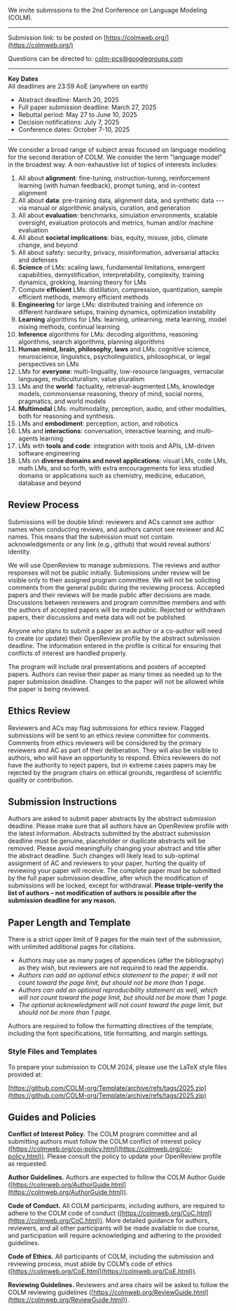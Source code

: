 

We invite submissions to the 2nd Conference on Language Modeling (COLM).

---

Submission link: to be posted on [https://colmweb.org/](https://colmweb.org/) 

Questions can be directed to: colm-pcs@googlegroups.com

---

**Key Dates**  
All deadlines are 23:59 AoE (anywhere on earth)

* Abstract deadline: March 20, 2025  
* Full paper submission deadline: March 27, 2025  
* Rebuttal period: May 27 to June 10, 2025  
* Decision notifications: July 7, 2025  
* Conference dates: October 7-10, 2025

---

We consider a broad range of subject areas focused on language modeling for the second iteration of COLM. We consider the term "language model" in the broadest way. A non-exhaustive list of topics of interests includes:

1. All about **alignment**: fine-tuning, instruction-tuning, reinforcement learning (with human feedback), prompt tuning, and in-context alignment  
2. All about **data**: pre-training data, alignment data, and synthetic data \--- via manual or algorithmic analysis, curation, and generation  
3. All about **evaluation**: benchmarks, simulation environments, scalable oversight, evaluation protocols and metrics, human and/or machine evaluation  
4. All about **societal implications**: bias, equity, misuse, jobs, climate change, and beyond  
5. All about safety: security, privacy, misinformation, adversarial attacks and defenses  
6. **Science** of LMs: scaling laws, fundamental limitations, emergent capabilities, demystification, interpretability, complexity, training dynamics, grokking, learning theory for LMs  
7. Compute **efficient** LMs: distillation, compression, quantization, sample efficient methods, memory efficient methods  
8. **Engineering** for large LMs: distributed training and inference on different hardware setups, training dynamics, optimization instability  
9. **Learning** algorithms for LMs: learning, *un*learning, meta learning, model mixing methods, continual learning  
10. **Inference** algorithms for LMs: decoding algorithms, reasoning algorithms, search algorithms, planning algorithms  
11. **Human mind, brain, philosophy, laws** and LMs: cognitive science, neuroscience, linguistics, psycholinguistics, philosophical, or legal perspectives on LMs  
12. LMs for **everyone**: multi-linguality, low-resource languages, vernacular languages, multiculturalism, value pluralism  
13. LMs and the **world**: factuality, retrieval-augmented LMs, knowledge models, commonsense reasoning, theory of mind, social norms, pragmatics, and world models  
14. **Multimodal** LMs: multimodality, perception, audio, and other modalities, both for reasoning and synthesis.   
15. LMs and **embodiment**: perception, action, and robotics  
16. LMs and **interactions**: conversation, interactive learning, and multi-agents learning  
17. LMs with **tools and code**: integration with tools and APIs, LM-driven software engineering  
18. LMs on **diverse domains and novel applications**: visual LMs, code LMs, math LMs, and so forth, with extra encouragements for less studied domains or applications such as chemistry, medicine, education, database and beyond

## Review Process

Submissions will be double blind: reviewers and ACs cannot see author names when conducting reviews, and authors cannot see reviewer and AC names. This means that the submission must not contain acknowledgements or any link (e.g., github) that would reveal authors' identity.

We will use OpenReview to manage submissions. The reviews and author responses will not be public initially. Submissions under review will be visible only to their assigned program committee. We will not be soliciting comments from the general public during the reviewing process. Accepted papers and their reviews will be made public after decisions are made. Discussions between reviewers and program committee members and with the authors of accepted papers will be made public. Rejected or withdrawn papers, their discussions and meta data will not be published.

Anyone who plans to submit a paper as an author or a co-author will need to create (or update) their OpenReview profile by the abstract submission deadline. The information entered in the profile is critical for ensuring that conflicts of interest are handled properly.

The program will include oral presentations and posters of accepted papers. Authors can revise their paper as many times as needed up to the paper submission deadline. Changes to the paper will not be allowed while the paper is being reviewed.

## Ethics Review

Reviewers and ACs may flag submissions for ethics review. Flagged submissions will be sent to an ethics review committee for comments. Comments from ethics reviewers will be considered by the primary reviewers and AC as part of their deliberation. They will also be visible to authors, who will have an opportunity to respond. Ethics reviewers do not have the authority to reject papers, but in extreme cases papers may be rejected by the program chairs on ethical grounds, regardless of scientific quality or contribution.

## Submission Instructions

Authors are asked to submit paper abstracts by the abstract submission deadline. Please make sure that all authors have an OpenReview profile with the latest information. Abstracts submitted by the abstract submission deadline must be genuine, placeholder or duplicate abstracts will be removed. Please avoid meaningfully changing your abstract and title after the abstract deadline. Such changes will likely lead to sub-optimal assignment of AC and reviewers to your paper, hurting the quality of reviewing your paper will receive. The complete paper must be submitted by the full paper submission deadline, after which the modification of submissions will be locked, except for withdrawal. **Please triple-verify the list of authors – not modification of authors is possible after the submission deadline for any reason.** 

## Paper Length and Template

There is a strict upper limit of 9 pages for the main text of the submission, with unlimited additional pages for citations.

* Authors may use as many pages of appendices (after the bibliography) as they wish, but reviewers are not required to read the appendix.  
* *Authors can add an optional ethics statement to the paper; it will not count toward the page limit, but should not be more than 1 page.*  
* *Authors can add an optional reproducibility statement as well, which will not count toward the page limit, but should not be more than 1 page.*  
* *The optional acknowledgment will not count toward the page limit, but should not be more than 1 page.*

Authors are required to follow the formatting directives of the template, including the font specifications, title formatting, and margin settings. 

### Style Files and Templates

To prepare your submission to COLM 2024, please use the LaTeX style files provided at:

[https://github.com/COLM-org/Template/archive/refs/tags/2025.zip](https://github.com/COLM-org/Template/archive/refs/tags/2025.zip)

## Guides and Policies

**Conflict of Interest Policy.** The COLM program committee and all submitting authors must follow the COLM conflict of interest policy ([https://colmweb.org/coi-policy.html](https://colmweb.org/coi-policy.html)). Please consult the policy to update your OpenReview profile as requested. 

**Author Guidelines.** Authors are expected to follow the COLM Author Guide ([https://colmweb.org/AuthorGuide.html](https://colmweb.org/AuthorGuide.html)). 

**Code of Conduct.** All COLM participants, including authors, are required to adhere to the COLM code of conduct ([https://colmweb.org/CoC.html](https://colmweb.org/CoC.html)). More detailed guidance for authors, reviewers, and all other participants will be made available in due course, and participation will require acknowledging and adhering to the provided guidelines.

**Code of Ethics.** All participants of COLM, including the submission and reviewing process, must abide by COLM’s code of ethics ([https://colmweb.org/CoE.html](https://colmweb.org/CoE.html)).

**Reviewing Guidelines.** Reviewers and area chairs will be asked to follow the COLM reviewing guidelines ([https://colmweb.org/ReviewGuide.html](https://colmweb.org/ReviewGuide.html)).  
